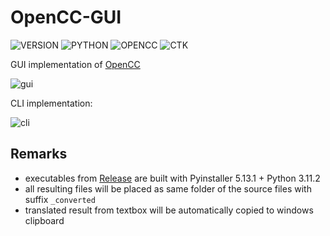 # OpenCC-GUI
![VERSION](https://img.shields.io/badge/v1.0.3-0047AB)
![PYTHON](https://img.shields.io/badge/Python-3.11.2-green)
![OPENCC](https://img.shields.io/badge/OpenCC-1.1.6-green)
![CTK](https://img.shields.io/badge/customtkinter-5.2.0-green)

GUI implementation of [OpenCC](https://github.com/BYVoid/OpenCC)

![gui](https://github.com/thisObedience/OpenCC-GUI/assets/76443690/cdd39e21-d1bc-4635-ae88-e1c6b06d15a4)

CLI implementation: 

![cli](https://github.com/thisObedience/OpenCC-GUI/assets/76443690/7334843f-42dd-4dbe-ba5d-d36bca8fb9de)

## Remarks
- executables from [Release](https://github.com/thisObedience/OpenCC-GUI/releases) are built with Pyinstaller 5.13.1 + Python 3.11.2
- all resulting files will be placed as same folder of the source files with suffix `_converted`
- translated result from textbox will be automatically copied to windows clipboard
